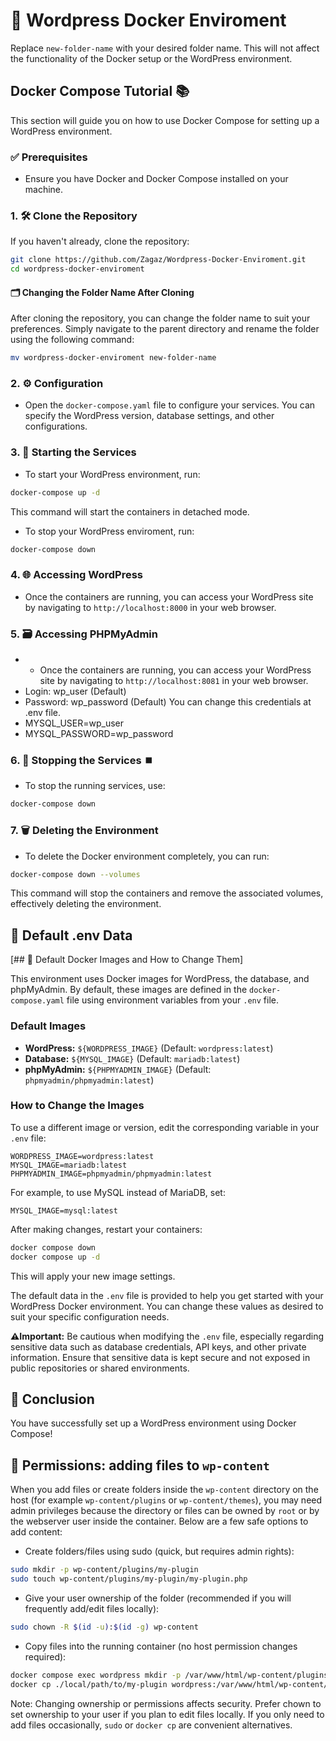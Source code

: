 # 🐋 Wordpress Docker Enviroment
 


Replace `new-folder-name` with your desired folder name. This will not affect the functionality of the Docker setup or the WordPress environment.

## Docker Compose Tutorial 📚

This section will guide you on how to use Docker Compose for setting up a WordPress environment.

### ✅ Prerequisites 
- Ensure you have Docker and Docker Compose installed on your machine.

### 1. 🛠️ Clone the Repository 
If you haven't already, clone the repository:
```bash
git clone https://github.com/Zagaz/Wordpress-Docker-Enviroment.git
cd wordpress-docker-enviroment
```
#### 🗂️ Changing the Folder Name After Cloning 

After cloning the repository, you can change the folder name to suit your preferences. Simply navigate to the parent directory and rename the folder using the following command:

```bash
mv wordpress-docker-enviroment new-folder-name
```

### 2. ⚙️ Configuration 
- Open the `docker-compose.yaml` file to configure your services. You can specify the WordPress version, database settings, and other configurations.


### 3. 🚀 Starting the Services 
- To start your WordPress environment, run:
```bash
docker-compose up -d
```
This command will start the containers in detached mode.
- To stop your WordPress enviroment, run:
```bash
docker-compose down
```

### 4. 🌐 Accessing WordPress 
- Once the containers are running, you can access your WordPress site by navigating to `http://localhost:8000` in your web browser.

### 5. 🗃️ Accessing PHPMyAdmin
- - Once the containers are running, you can access your WordPress site by navigating to `http://localhost:8081` in your web browser.
- Login: wp_user (Default)
- Password: wp_password (Default)
You can change this credentials at .env file.
- MYSQL_USER=wp_user
- MYSQL_PASSWORD=wp_password

### 6. 🛑 Stopping the Services ⏹️
- To stop the running services, use:
```bash
docker-compose down
```

### 7. 🗑️ Deleting the Environment
- To delete the Docker environment completely, you can run:
```bash
docker-compose down --volumes
```
This command will stop the containers and remove the associated volumes, effectively deleting the environment.

## 📄 Default .env Data 
[## 🐳 Default Docker Images and How to Change Them]

This environment uses Docker images for WordPress, the database, and phpMyAdmin. By default, these images are defined in the `docker-compose.yaml` file using environment variables from your `.env` file.

### Default Images

- **WordPress:** `${WORDPRESS_IMAGE}` (Default: `wordpress:latest`)
- **Database:** `${MYSQL_IMAGE}` (Default: `mariadb:latest`)
- **phpMyAdmin:** `${PHPMYADMIN_IMAGE}` (Default: `phpmyadmin/phpmyadmin:latest`)

### How to Change the Images

To use a different image or version, edit the corresponding variable in your `.env` file:

```env
WORDPRESS_IMAGE=wordpress:latest
MYSQL_IMAGE=mariadb:latest
PHPMYADMIN_IMAGE=phpmyadmin/phpmyadmin:latest
```

For example, to use MySQL instead of MariaDB, set:

```env
MYSQL_IMAGE=mysql:latest
```

After making changes, restart your containers:

```bash
docker compose down
docker compose up -d
```

This will apply your new image settings.

The default data in the `.env` file is provided to help you get started with your WordPress Docker environment. You can change these values as desired to suit your specific configuration needs.

**⚠️Important:** Be cautious when modifying the `.env` file, especially regarding sensitive data such as database credentials, API keys, and other private information. Ensure that sensitive data is kept secure and not exposed in public repositories or shared environments.

## 🎉 Conclusion 
You have successfully set up a WordPress environment using Docker Compose!


## 🔐 Permissions: adding files to `wp-content`

When you add files or create folders inside the `wp-content` directory on the host (for example `wp-content/plugins` or `wp-content/themes`), you may need admin privileges because the directory or files can be owned by `root` or by the webserver user inside the container. Below are a few safe options to add content:

- Create folders/files using sudo (quick, but requires admin rights):

```bash
sudo mkdir -p wp-content/plugins/my-plugin
sudo touch wp-content/plugins/my-plugin/my-plugin.php
```

- Give your user ownership of the folder (recommended if you will frequently add/edit files locally):

```bash
sudo chown -R $(id -u):$(id -g) wp-content
```

- Copy files into the running container (no host permission changes required):

```bash
docker compose exec wordpress mkdir -p /var/www/html/wp-content/plugins/my-plugin
docker cp ./local/path/to/my-plugin wordpress:/var/www/html/wp-content/plugins/my-plugin
```

Note: Changing ownership or permissions affects security. Prefer chown to set ownership to your user if you plan to edit files locally. If you only need to add files occasionally, `sudo` or `docker cp` are convenient alternatives.



